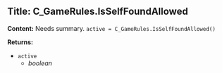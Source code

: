 ## Title: C_GameRules.IsSelfFoundAllowed

**Content:**
Needs summary.
`active = C_GameRules.IsSelfFoundAllowed()`

**Returns:**
- `active`
  - *boolean*